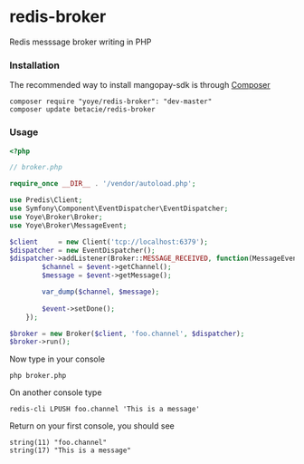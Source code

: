 redis-broker
============

Redis messsage broker writing in PHP

### Installation

The recommended way to install mangopay-sdk is through [Composer](http://getcomposer.org/)

```
composer require "yoye/redis-broker": "dev-master"
composer update betacie/redis-broker
```

### Usage

```php
<?php

// broker.php

require_once __DIR__ . '/vendor/autoload.php';

use Predis\Client;
use Symfony\Component\EventDispatcher\EventDispatcher;
use Yoye\Broker\Broker;
use Yoye\Broker\MessageEvent;

$client     = new Client('tcp://localhost:6379');
$dispatcher = new EventDispatcher();
$dispatcher->addListener(Broker::MESSAGE_RECEIVED, function(MessageEvent $event) {
        $channel = $event->getChannel();
        $message = $event->getMessage();

        var_dump($channel, $message);
        
        $event->setDone();
    });

$broker = new Broker($client, 'foo.channel', $dispatcher);
$broker->run();
```

Now type in your console

```
php broker.php
```

On another console type

```
redis-cli LPUSH foo.channel 'This is a message'
```

Return on your first console, you should see

```
string(11) "foo.channel"
string(17) "This is a message"
```